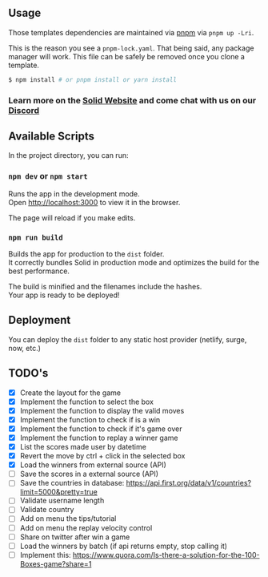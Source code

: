 ## Usage

Those templates dependencies are maintained via [pnpm](https://pnpm.io) via `pnpm up -Lri`.

This is the reason you see a `pnpm-lock.yaml`. That being said, any package manager will work. This file can be safely be removed once you clone a template.

```bash
$ npm install # or pnpm install or yarn install
```

### Learn more on the [Solid Website](https://solidjs.com) and come chat with us on our [Discord](https://discord.com/invite/solidjs)

## Available Scripts

In the project directory, you can run:

### `npm dev` or `npm start`

Runs the app in the development mode.<br>
Open [http://localhost:3000](http://localhost:3000) to view it in the browser.

The page will reload if you make edits.<br>

### `npm run build`

Builds the app for production to the `dist` folder.<br>
It correctly bundles Solid in production mode and optimizes the build for the best performance.

The build is minified and the filenames include the hashes.<br>
Your app is ready to be deployed!

## Deployment

You can deploy the `dist` folder to any static host provider (netlify, surge, now, etc.)

## TODO's
- [x] Create the layout for the game
- [x] Implement the function to select the box
- [x] Implement the function to display the valid moves
- [x] Implement the function to check if is a win
- [x] Implement the function to check if it's game over
- [x] Implement the function to replay a winner game
- [x] List the scores made user by datetime
- [x] Revert the move by ctrl + click in the selected box
- [x] Load the winners from external source (API)
- [ ] Save the scores in a external source (API)
- [ ] Save the countries in database: https://api.first.org/data/v1/countries?limit=5000&pretty=true
- [ ] Validate username length
- [ ] Validate country
- [ ] Add on menu the tips/tutorial
- [ ] Add on menu the replay velocity control
- [ ] Share on twitter after win a game
- [ ] Load the winners by batch (if api returns empty, stop calling it)
- [ ] Implement this: https://www.quora.com/Is-there-a-solution-for-the-100-Boxes-game?share=1
